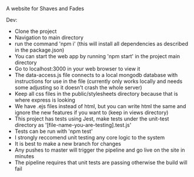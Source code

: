 A website for Shaves and Fades

Dev:
- Clone the project
- Navigation to main directory
- run the command 'npm i' (this will install all dependencies as described in the package.json)
- You can start the web app by running 'npm start' in the project main directory
- Go to localhost:3000 in your web browser to view it
- The data-access.js file connects to a local mongodb database with instructions for use in the file (currently only works locally and needs some adjusting so it doesn't crash the whole server)
- Keep all css files in the public/stylesheets directory because that is where express is looking
- We have .ejs files instead of html, but you can write html the same and ignore the new features if you want to (keep in views directory)
- This project has tests using Jest, make tests under the unit-test directory as '[file-name-you-are-testing].test.js'
- Tests can be run with 'npm test'
- I strongly reccomend unit testing any core logic to the system
- It is best to make a new branch for changes
- Any pushes to master will trigger the pipeline and go live on the site in minutes
- The pipeline requires that unit tests are passing otherwise the build will fail